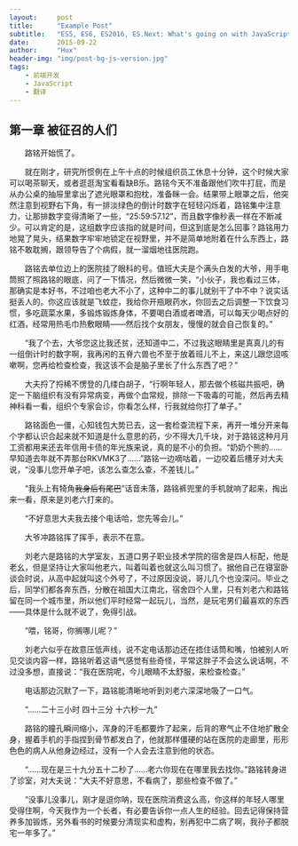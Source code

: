 ```yaml
---
layout:     post
title:      "Example Post"
subtitle:   "ES5, ES6, ES2016, ES.Next: What's going on with JavaScript versioning?"
date:       2015-09-22
author:     "Hux"
header-img: "img/post-bg-js-version.jpg"
tags:
    - 前端开发
    - JavaScript
    - 翻译
---
```



## 第一章 被征召的人们 ###


　　路铭开始慌了。

　　就在刚才，研究所惯例在上午十点的时候组织员工休息十分钟，这个时候大家可以喝茶聊天，或者逛逛淘宝看看缺B乐。路铭今天不准备跟他们吹牛打屁，而是从办公桌的抽屉里拿出了遮光眼罩和抱枕，准备眯一会。结果带上眼罩之后，他突然注意到视野右下角，有一排淡绿色的倒计时数字在轻轻闪烁着，路铭集中注意力，让那排数字变得清晰了一些，“25:59:57.12”，而且数字像秒表一样在不断减少。可以肯定的是，这组数字应该指的就是时间，但这到底是怎么回事？路铭用力地晃了晃头，结果数字牢牢地锁定在视野里，并不是简单地附着在什么东西上，路铭不敢耽搁，跟领导告了个病假，就一溜烟地往医院跑。


　　路铭去单位边上的医院挂了眼科的号。值班大夫是个满头白发的大爷，用手电筒照了照路铭的眼底，问了一下情况，然后微微一笑，“小伙子，我也看过三体，那确实是本好书，不过咱也老大不小了，这种中二的事儿就别干了中不中？说实话挺丢人的。你这应该就是飞蚊症，我给你开瓶眼药水，你回去之后调整一下饮食习惯，多吃蔬菜水果，多锻炼锻炼身体，不要喝白酒或者啤酒，可以每天少喝点好的红酒，经常用热毛巾热敷眼睛——然后找个女朋友，慢慢的就会自己恢复的。”

　　“我了个去，大爷您这比我还贫，还知道中二，不过我这眼睛里是真真儿的有一组倒计时的数字啊，我再闲的五脊六兽也不至于放着班儿不上，来这儿跟您逗咳嗽啊，您再给检查检查，我这该不会是脑子里长了什么东西了吧？”

　　大夫捋了捋稀不愣登的几缕白胡子，“行啊年轻人，那去做个核磁共振吧，确定一下脑组织有没有异常病变，再做个血常规，排除一下吸毒的可能，然后再去精神科看一看，组织个专家会诊，你看怎么样，行我就给你打了单子。”

　　路铭面色一僵，心知钱包大势已去，这一套检查流程下来，再开一堆分开来每个字都认识合起来就不知道是什么意思的药，少不得大几千块，对于路铭这种月月工资都用来还去年信用卡债的年光族来说，真的是不小的负担。“奶奶个熊的……早知道去年就不弄那台RKVMK3了……”路铭一边嘀咕着，一边咬着后槽牙对大夫说，“没事儿您开单子吧，该怎么查怎么查，不差钱儿。”

　　“我头上有犄角~~我身后有尾巴~~”话音未落，路铭裤兜里的手机就响了起来，掏出来一看，原来是刘老六打来的。

　　“不好意思大夫我去接个电话哈，您先等会儿。”

　　大爷冲路铭挥了挥手，表示不在意。

　　刘老六是路铭的大学室友，五道口男子职业技术学院的宿舍是四人标配，他是老幺，但是坚持让大家叫他老六，叫着叫着也就这么叫习惯了。据他自己在寝室卧谈会时说，从高中起就叫这个外号了，不过原因没说，哥儿几个也没深问。毕业之后，同学们都各奔东西，分散在祖国大江南北，宿舍四个人里，只有刘老六和路铭留在同一个城市里，所以他们平时经常一起玩儿，当然，是玩宅男们最喜欢的东西——具体是什么就不说了，免得引战。

　　“喂，铭哥，你搁哪儿呢？”

　　刘老六似乎在故意压低声线，说不定电话那边还在捂住话筒和嘴，怕被别人听见交谈内容一样，路铭听着这语气感觉有些奇怪，平常这胖子不会这么说话啊，不过没多想，直接说：“我在医院呢，今儿眼睛不太舒服，来检查检查。”

　　电话那边沉默了一下，路铭能清晰地听到刘老六深深地吸了一口气。

　　“……二十三小时 四十三分 十六秒一九”

　　路铭的瞳孔瞬间缩小，浑身的汗毛都要炸了起来，后背的寒气止不住地扩散全身，握着手机的手指捏到骨节都发白了，他就那样僵硬的站在医院的走廊里，形形色色的病人从他身边经过，没有一个人会去注意到他的状态。

　　“……现在是三十九分五十二秒了……老六你现在在哪里我去找你。”路铭转身进了诊室，对大夫说：”大夫不好意思，不看病了，那些检查不做了。”

　　“没事儿没事儿，刚才是逗你呐，现在医院消费这么高，你这样的年轻人哪里受得住啊，今天我作为一个长者，有必要告诉你一点人生的经验。回去记得保持营养多加锻炼，另外看书的时候要分清现实和虚构，别再犯中二病了啊，我孙子都脱宅一年多了。”
